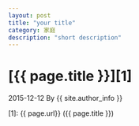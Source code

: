 ```yaml
---
layout: post
title: "your title"
category: 家庭
description: "short description"
---
```

# [{{ page.title }}][1]
2015-12-12 By {{ site.author_info }}


[Yannch]:    http://camscofie.github.io  "Yannch"
[1]:    {{ page.url}}  ({{ page.title }})
